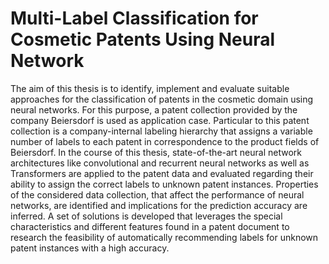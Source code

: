 # Multi-Label Classification for Cosmetic Patents Using Neural Network
The aim of this thesis is to identify, implement and evaluate suitable approaches for the classification of patents in the cosmetic domain using neural networks. For this purpose, a patent collection provided by the company Beiersdorf is used as application case. Particular to this patent collection is a company-internal labeling hierarchy that assigns a variable number of labels to each patent in correspondence to the product fields of Beiersdorf. In the course of this thesis, state-of-the-art neural network architectures like convolutional and recurrent neural networks as well as Transformers are applied to the patent data and evaluated regarding their ability to assign the correct labels to unknown patent instances. Properties of the considered data collection, that affect the performance of neural networks, are identified and implications for the prediction accuracy are inferred. A set of solutions is developed that leverages the special characteristics and different features found in a patent document to research the feasibility of automatically recommending labels for unknown patent instances with a high accuracy.
